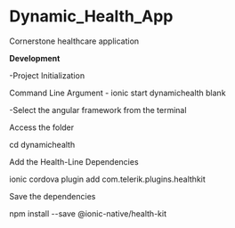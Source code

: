 # Dynamic_Health_App
 Cornerstone healthcare application
 
 **Development**
 
 -Project Initialization


Command Line Argument - ionic start dynamichealth blank

-Select the angular framework from the terminal

Access the folder

cd dynamichealth

Add the Health-Line Dependencies

ionic cordova plugin add com.telerik.plugins.healthkit

Save the dependencies

npm install --save @ionic-native/health-kit
